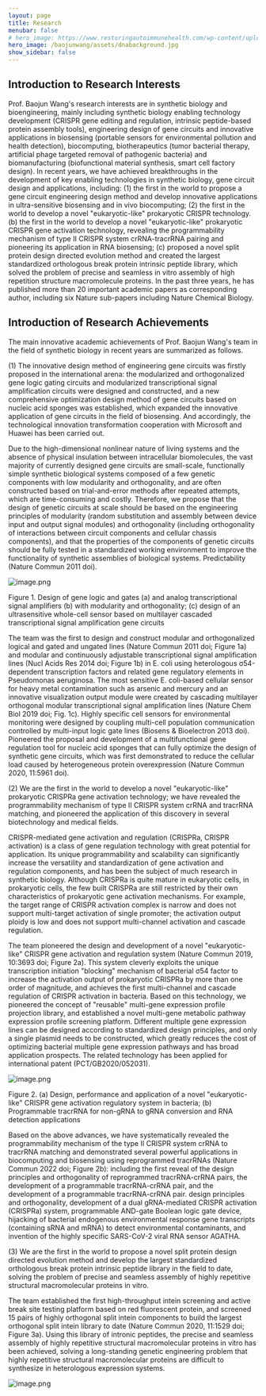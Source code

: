 ```yaml
---
layout: page
title: Research
menubar: false
# hero_image: https://www.restoringautoimmunehealth.com/wp-content/uploads/2019/01/DNA-image-1080x640.jpg
hero_image: /baojunwang/assets/dnabackground.jpg
show_sidebar: false
---
```


## Introduction to Research Interests

Prof. Baojun Wang's research interests are in synthetic biology and bioengineering, mainly including synthetic biology enabling technology development (CRISPR gene editing and regulation, intrinsic peptide-based protein assembly tools), engineering design of gene circuits and innovative applications in biosensing (portable sensors for environmental pollution and health detection), biocomputing, biotherapeutics (tumor bacterial therapy, artificial phage targeted removal of pathogenic bacteria) and biomanufacturing (biofunctional material synthesis, smart cell factory design). In recent years, we have achieved breakthroughs in the development of key enabling technologies in synthetic biology, gene circuit design and applications, including: (1) the first in the world to propose a gene circuit engineering design method and develop innovative applications in ultra-sensitive biosensing and in vivo biocomputing; (2) the first in the world to develop a novel "eukaryotic-like" prokaryotic CRISPR technology. (b) the first in the world to develop a novel "eukaryotic-like" prokaryotic CRISPR gene activation technology, revealing the programmability mechanism of type II CRISPR system crRNA-tracrRNA pairing and pioneering its application in RNA biosensing; (c) proposed a novel split protein design directed evolution method and created the largest standardized orthologous break protein intrinsic peptide library, which solved the problem of precise and seamless in vitro assembly of high repetition structure macromolecule proteins. In the past three years, he has published more than 20 important academic papers as corresponding author, including six Nature sub-papers including Nature Chemical Biology.



## Introduction of Research Achievements

The main innovative academic achievements of Prof. Baojun Wang's team in the field of synthetic biology in recent years are summarized as follows.

(1) The innovative design method of engineering gene circuits was firstly proposed in the international arena: the modularized and orthogonalized gene logic gating circuits and modularized transcriptional signal amplification circuits were designed and constructed, and a new comprehensive optimization design method of gene circuits based on nucleic acid sponges was established, which expanded the innovative application of gene circuits in the field of biosensing. And accordingly, the technological innovation transformation cooperation with Microsoft and Huawei has been carried out.

Due to the high-dimensional nonlinear nature of living systems and the absence of physical insulation between intracellular biomolecules, the vast majority of currently designed gene circuits are small-scale, functionally simple synthetic biological systems composed of a few genetic components with low modularity and orthogonality, and are often constructed based on trial-and-error methods after repeated attempts, which are time-consuming and costly. Therefore, we propose that the design of genetic circuits at scale should be based on the engineering principles of modularity (random substitution and assembly between device input and output signal modules) and orthogonality (including orthogonality of interactions between circuit components and cellular chassis components), and that the properties of the components of genetic circuits should be fully tested in a standardized working environment to improve the functionality of synthetic assemblies of biological systems. Predictability (Nature Commun 2011 doi).

![image.png](../assets/research1.png)

Figure 1. Design of gene logic and gates (a) and analog transcriptional signal amplifiers (b) with modularity and orthogonality; (c) design of an ultrasensitive whole-cell sensor based on multilayer cascaded transcriptional signal amplification gene circuits

The team was the first to design and construct modular and orthogonalized logical and gated and ungated lines (Nature Commun 2011 doi; Figure 1a) and modular and continuously adjustable transcriptional signal amplification lines (Nucl Acids Res 2014 doi; Figure 1b) in E. coli using heterologous σ54-dependent transcription factors and related gene regulatory elements in Pseudomonas aeruginosa. The most sensitive E. coli-based cellular sensor for heavy metal contamination such as arsenic and mercury and an innovative visualization output module were created by cascading multilayer orthogonal modular transcriptional signal amplification lines (Nature Chem Biol 2019 doi; Fig. 1c). Highly specific cell sensors for environmental monitoring were designed by coupling multi-cell population communication controlled by multi-input logic gate lines (Biosens & Bioelectron 2013 doi). Pioneered the proposal and development of a multifunctional gene regulation tool for nucleic acid sponges that can fully optimize the design of synthetic gene circuits, which was first demonstrated to reduce the cellular load caused by heterogeneous protein overexpression (Nature Commun 2020, 11:5961 doi).



(2) We are the first in the world to develop a novel "eukaryotic-like" prokaryotic CRISPRa gene activation technology; we have revealed the programmability mechanism of type II CRISPR system crRNA and tracrRNA matching, and pioneered the application of this discovery in several biotechnology and medical fields.

CRISPR-mediated gene activation and regulation (CRISPRa, CRISPR activation) is a class of gene regulation technology with great potential for application. Its unique programmability and scalability can significantly increase the versatility and standardization of gene activation and regulation components, and has been the subject of much research in synthetic biology. Although CRISPRa is quite mature in eukaryotic cells, in prokaryotic cells, the few built CRISPRa are still restricted by their own characteristics of prokaryotic gene activation mechanisms. For example, the target range of CRISPR activation complex is narrow and does not support multi-target activation of single promoter; the activation output ploidy is low and does not support multi-channel activation and cascade regulation.

The team pioneered the design and development of a novel "eukaryotic-like" CRISPR gene activation and regulation system (Nature Commun 2019, 10:3693 doi; Figure 2a). This system cleverly exploits the unique transcription initiation "blocking" mechanism of bacterial σ54 factor to increase the activation output of prokaryotic CRISPRa by more than one order of magnitude, and achieves the first multi-channel and cascade regulation of CRISPR activation in bacteria. Based on this technology, we pioneered the concept of "reusable" multi-gene expression profile projection library, and established a novel multi-gene metabolic pathway expression profile screening platform. Different multiple gene expression lines can be designed according to standardized design principles, and only a single plasmid needs to be constructed, which greatly reduces the cost of optimizing bacterial multiple gene expression pathways and has broad application prospects. The related technology has been applied for international patent (PCT/GB2020/052031).

![image.png](../assets/research2.png)

Figure 2. (a) Design, performance and application of a novel "eukaryotic-like" CRISPR gene activation regulatory system in bacteria; (b) Programmable tracrRNA for non-gRNA to gRNA conversion and RNA detection applications

Based on the above advances, we have systematically revealed the programmability mechanism of the type II CRISPR system crRNA to tracrRNA matching and demonstrated several powerful applications in biocomputing and biosensing using reprogrammed tracrRNAs (Nature Commun 2022 doi; Figure 2b): including the first reveal of the design principles and orthogonality of reprogrammed tracrRNA-crRNA pairs, the development of a programmable tracrRNA-crRNA pair, and the development of a programmable tracrRNA-crRNA pair. design principles and orthogonality, development of a dual gRNA-mediated CRISPR activation (CRISPRa) system, programmable AND-gate Boolean logic gate device, hijacking of bacterial endogenous environmental response gene transcripts (containing sRNA and mRNA) to detect environmental contaminants, and invention of the highly specific SARS-CoV-2 viral RNA sensor AGATHA.



(3) We are the first in the world to propose a novel split protein design directed evolution method and develop the largest standardized orthologous break protein intrinsic peptide library in the field to date, solving the problem of precise and seamless assembly of highly repetitive structural macromolecular proteins in vitro.

The team established the first high-throughput intein screening and active break site testing platform based on red fluorescent protein, and screened 15 pairs of highly orthogonal split intein components to build the largest orthogonal split intein library to date (Nature Commun 2020, 11:1529 doi; Figure 3a). Using this library of intronic peptides, the precise and seamless assembly of highly repetitive structural macromolecular proteins in vitro has been achieved, solving a long-standing genetic engineering problem that highly repetitive structural macromolecular proteins are difficult to synthesize in heterologous expression systems.

![image.png](../assets/research3.png)

